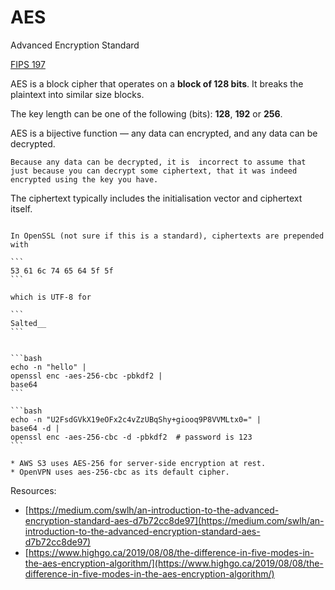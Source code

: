 # AES

Advanced Encryption Standard

[FIPS 197](https://csrc.nist.gov/pubs/fips/197/final)

AES is a block cipher that operates on a **block of 128 bits**. It breaks the plaintext into similar size blocks.

The key length can be one of the following (bits): **128**, **192** or **256**.

AES is a bijective function — any data can encrypted, and any data can be decrypted. 

~~~admonish warning
Because any data can be decrypted, it is  incorrect to assume that just because you can decrypt some ciphertext, that it was indeed encrypted using the key you have.
~~~

The ciphertext typically includes the initialisation vector and ciphertext itself.

~~~admonish example title="Ciphertext"

In OpenSSL (not sure if this is a standard), ciphertexts are prepended with

```
53 61 6c 74 65 64 5f 5f
```

which is UTF-8 for

```
Salted__
```
~~~

~~~admonish example title="Encrypt file with OpenSSL"

```bash
echo -n "hello" | 
openssl enc -aes-256-cbc -pbkdf2 | 
base64
```

```bash
echo -n "U2FsdGVkX19eOFx2c4vZzUBqShy+giooq9P8VVMLtx0=" |
base64 -d |
openssl enc -aes-256-cbc -d -pbkdf2  # password is 123
```
~~~

~~~admonish example
* AWS S3 uses AES-256 for server-side encryption at rest.
* OpenVPN uses aes-256-cbc as its default cipher. 
~~~

Resources:
* [https://medium.com/swlh/an-introduction-to-the-advanced-encryption-standard-aes-d7b72cc8de97](https://medium.com/swlh/an-introduction-to-the-advanced-encryption-standard-aes-d7b72cc8de97)
* [https://www.highgo.ca/2019/08/08/the-difference-in-five-modes-in-the-aes-encryption-algorithm/](https://www.highgo.ca/2019/08/08/the-difference-in-five-modes-in-the-aes-encryption-algorithm/)
